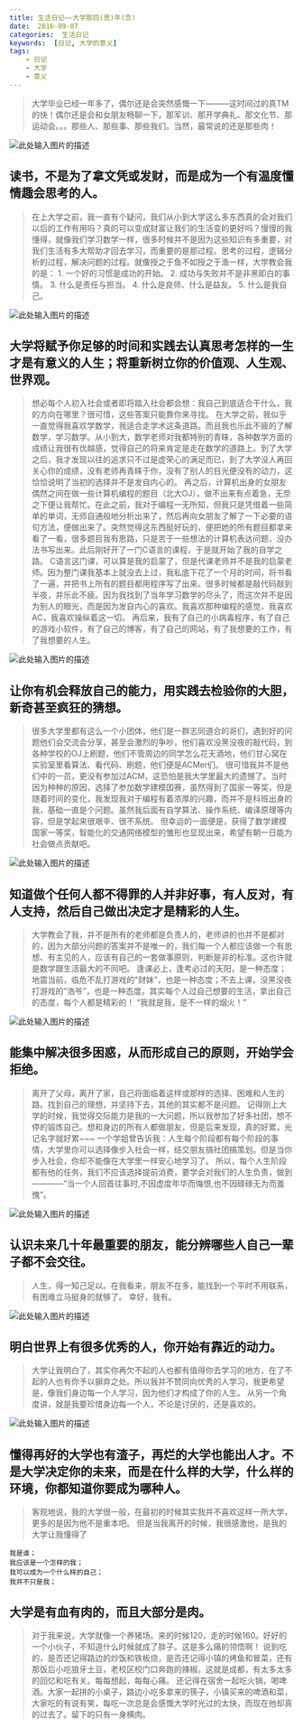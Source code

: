 ```yaml
---
title: 生活日记——大学那四(思)年(念)
date:  2016-09-07
categories:  生活日记
keywords:  [日记, 大学的意义]
tags: 
	- 日记
	- 大学
	- 意义
---
```


> 大学毕业已经一年多了，偶尔还是会突然感慨一下———这时间过的真TM的快！偶尔还是会和女朋友畅聊一下，那军训、那开学典礼、那文化节、那运动会。。。那些人、那些事、那些我们。当然，最常说的还是那些肉！

![此处输入图片的描述][1]
## 读书，不是为了拿文凭或发财，而是成为一个有温度懂情趣会思考的人。
> 在上大学之前，我一直有个疑问，我们从小到大学这么多东西真的会对我们以后的工作有用吗？真的可以变成财富让我们的生活变的更好吗？慢慢的我懂得，就像我们学习数学一样，很多时候并不是因为这些知识有多重要，对我们生活有多大帮助才回去学习，而重要的是那过程。思考的过程，逻辑分析的过程，解决问题的过程。就像授之于鱼不如授之于渔一样，大学教会我的是：
    1. 一个好的习惯是成功的开始。
    2. 成功与失败并不是非黑即白的事情。
    3. 什么是责任与担当。
    4. 什么是良师、什么是益友。
    5. 什么是我自己。

![此处输入图片的描述][2]
## 大学将赋予你足够的时间和实践去认真思考怎样的一生才是有意义的人生；将重新树立你的价值观、人生观、世界观。
> 想必每个人初入社会或者即将踏入社会都会想：我自己到底适合干什么，我的方向在哪里？很可惜，这些答案只能靠你来寻找。
> 在大学之前，我似乎一直觉得我喜欢学数学，我适合走学术这条道路。而且我也乐此不疲的了解数学，学习数学。从小到大，数学老师对我都特别的青睐，各种数学方面的成绩让我很有优越感，觉得自己的将来肯定是走在数学的道路上。到了大学之后，我才发现以往的追求只不过是虚荣心的满足而已，到了大学没人再回关心你的成绩，没有老师再青睐于你，没有了别人的目光便没有的动力，这恰恰说明了当初的选择并不是发自内心的。
> 再之后，计算机出身的女朋友偶然之间在做一些计算机编程的题目（北大OJ），做不出来有点着急，无奈之下便让我帮忙。在此之前，我对于编程一无所知，但我只是凭借着一些简单的单词，无师自通般地分析出来了，然后再向女朋友了解了一下必要的语句方法，便做出来了。突然觉得这东西挺好玩的，便把她的所有题目都拿来看了一看，很多题目我有思路，只是苦于一些想法的计算机表达问题，没办法书写出来。此后刚好开了一门C语言的课程，于是就开始了我的自学之路。
> C语言这门课，可以算是我的启蒙了，但是代课老师并不是我的启蒙老师。因为整门课我基本上就没去上过，我私底下花了一个月的时间，将书看了一遍，并把书上所有的题目都用程序写了出来。很多时候都是敲代码敲到半夜，并乐此不疲。因为我找到了当年学习数学的尽头了，而这次并不是因为别人的眼光，而是因为发自内心的喜欢。我喜欢那种编程的感觉，我喜欢AC，我喜欢操纵着这一切。
> 再后来，我有了自己的小病毒程序，有了自己的游戏小软件，有了自己的博客，有了自己的网站，有了我想要的工作，有了我想要的人生。

![此处输入图片的描述][3]
## 让你有机会释放自己的能力，用实践去检验你的大胆，新奇甚至疯狂的猜想。
> 很多大学里都有这么一个小团体，他们是一群志同道合的哥们，遇到好的问题他们会交流会分享，甚至会激烈的争吵，他们喜欢没黑没夜的敲代码，到各种学校的OJ上刷题，他们不管周边的同学怎么花天酒地，他们甘心窝在实验室里看算法、看代码、刷题，他们便是ACMer们。
> 很可惜我并不是他们中的一员，更没有参加过ACM，这恐怕是我大学里最大的遗憾了。当时因为种种的原因，选择了参加数学建模国赛，虽然得到了国家一等奖，但是随着时间的变化，我发现我对于编程有着浓厚的兴趣，而并不是科班出身的我，基础一直是个问题。虽然我后面有自学算法、操作系统、编译原理等内容，但是学起来很艰辛、很不系统。
> 但幸运的一面便是，获得了数学建模国家一等奖，智能化的交通网络模型的雏形也显现出来，希望有朝一日能为社会做点贡献吧。


![此处输入图片的描述][4]
## 知道做个任何人都不得罪的人并非好事，有人反对，有人支持，然后自己做出决定才是精彩的人生。
> 大学教会了我，并不是所有的老师都是负责人的，老师讲的也并不是都对的，因为大部分问题的答案并不是唯一的，我们每一个人都应该做一个有思想、有主见的人，应该有自己的一套做事原则，判断是非的标准。这也许就是数学跟生活最大的不同吧。
> 逢课必上，逢考必过的天阳，是一种态度；地震当前，临危不乱打游戏的"财妹"，也是一种态度；不去上课，没黑没夜打游戏的“浩爷”，也是一种态度。其实每个人过自己想要的生活，拿出自己的态度，每个人都是精彩的！
> “我就是我，是不一样的烟火！”


![此处输入图片的描述][5]
## 能集中解决很多困惑，从而形成自己的原则，开始学会拒绝。
> 离开了父母，离开了家，自己将面临着这样或那样的选择、困难和人生的路。找到自己的理想，并坚持下去，其他的其实都不是问题。
> 记得刚上大学的时候，我觉得交际能力是我的一大问题，所以我参加了好多社团，想不停的锻炼自己。想和身边的所有人都做朋友，但是后来发现，真的好累，光记名字就好累~~~
> 一个学姐曾告诉我：人生每个阶段都有每个阶段的事情，大学里你可以选择像步入社会一样，结交朋友搞社团搞策划。但是当你步入社会，你却不能像在大学里一样安心地学习了。
> 所以，每个人生阶段都有他的任务，我们不应该选择提前消费，要学会对我们的人生负责，做到 ————“当一个人回首往事时,不因虚度年华而悔恨,也不因碌碌无为而羞愧”。

![此处输入图片的描述][6]
## 认识未来几十年最重要的朋友，能分辨哪些人自己一辈子都不会交往。
> 人生，得一知己足以。在我看来，朋友不在多，能找到一个平时不用联系，有困难立马挺身的就够了。
> 幸好，我有。

![此处输入图片的描述][7]
## 明白世界上有很多优秀的人，你开始有靠近的动力。
> 大学让我明白了，其实你再欠不起的人也都有值得你去学习的地方，在了不起的人也有你予以摒弃之处。所以我并不赞同向优秀的人学习，我更希望是，像我们身边每一个人学习，因为他们才构成了你的人生。
> 从另一个角度讲，就是我要珍惜身边每一个人，不论是讨厌的，还是喜欢的。

![此处输入图片的描述][8]
## 懂得再好的大学也有渣子，再烂的大学也能出人才。不是大学决定你的未来，而是在什么样的大学，什么样的环境，你都知道你要成为哪种人。
> 客观地说，我的大学很一般，在最初的时候其实我并不喜欢这样一所大学，更多的是因为他不是重本吧。
> 但是当我离开的时候，我很感激他，是我的大学让我懂得了
	
	我是谁；
	我应该是一个怎样的我；
	我可以成为一个什么样的自己；
	我并不只是我；

## 大学是有血有肉的，而且大部分是肉。

> 对于我来说，大学就像一个养猪场。来的时候120，走的时候160。好好的一个小伙子，不知道什么时候就成了胖子。这是多么痛的领悟啊！
> 说到吃的，是否还记得路边的炒饭和铁板烧，是否还记得小镇的烤鱼和冒菜，还有那饭后小吃狼牙土豆，老校区校门口奔跑的辣椒。这就是成都，有太多太多的回忆和吃有关。每每想起，每每心痛。
> 还记得在宿舍一起吃火锅，喝啤酒。大家一起拼的小桌子，路边小吃多拿来的筷子，小镇买来的啤酒和菜，大家吃的有说有笑，每吃一次总是会感慨大学时光过的太快，而现在他却真的过去了。留下的只有一身横肉。


  [1]: http://muxiaocao01.oss-cn-shenzhen.aliyuncs.com/blog/%E5%A4%A7%E5%AD%A61.jpg
  [2]: http://muxiaocao01.oss-cn-shenzhen.aliyuncs.com/blog/%E5%A4%A7%E5%AD%A62.jpg
  [3]: http://muxiaocao01.oss-cn-shenzhen.aliyuncs.com/blog/%E5%A4%A7%E5%AD%A63.jpg
  [4]: http://muxiaocao01.oss-cn-shenzhen.aliyuncs.com/blog/%E5%A4%A7%E5%AD%A64.jpg
  [5]: http://muxiaocao01.oss-cn-shenzhen.aliyuncs.com/blog/%E5%A4%A7%E5%AD%A65.jpg
  [6]: http://muxiaocao01.oss-cn-shenzhen.aliyuncs.com/blog/%E5%A4%A7%E5%AD%A66.jpg
  [7]: http://muxiaocao01.oss-cn-shenzhen.aliyuncs.com/blog/%E5%A4%A7%E5%AD%A67.jpg
  [8]: http://muxiaocao01.oss-cn-shenzhen.aliyuncs.com/blog/%E5%A4%A7%E5%AD%A68.jpg